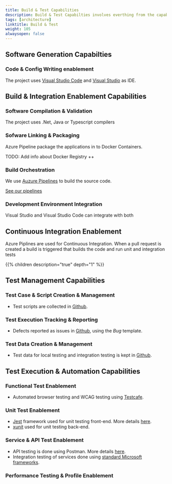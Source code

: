 ```yaml
---
title: Build & Test Capabilities
description: Build & Test Capabilties involves everthing from the capability to write code to the different types of testing
tags: [architecture]
linktitle: Build & Test
weight: 105
alwaysopen: false
---
```


## Software Generation Capabilties

### Code & Config Writing enablement
The project uses [Visual Studio Code](https://code.visualstudio.com/) and [Visual Studio](https://visualstudio.microsoft.com/) as IDE.

## Build & Integration Enablement Capabilities

### Software Compilation & Validation
The project uses .Net, Java or Typescript compilers

### Sofware Linking & Packaging
Azure Pipeline package the applications in to Docker Containers. 

TODO: Add info about Docker Registry ++

### Build Orchestration
We use [Auzure Pipelines](https://azure.microsoft.com/en-us/services/devops/pipelines/) to build the source code.

[See our pipelines](https://dev.azure.com/brreg/altinn-studio/_build)

### Development Environment Integration
Visual Studio and Visual Studio Code can integrate with both 

## Continuous Integration Enablement
Azure Piplines are used for Continuous Integration. When a pull request is created a build is triggered that builds the code and run unit and integration tests

{{% children description="true" depth="1" %}}


## Test Management Capabilities

### Test Case & Script Creation & Management
- Test scripts are collected in [Github](https://github.com/Altinn/altinn-studio/tree/master/src/test).

### Test Execution Tracking & Reporting
- Defects reported as issues in [Github](https://github.com/Altinn/altinn-studio/issues), using the _Bug_ template.

### Test Data Creation & Management
- Test data for local testing and integration testing is kept in [Github](https://github.com/Altinn/altinn-studio).

## Test Execution & Automation Capabilities

### Functional Test Enablement
- Automated browser testing and WCAG testing using [Testcafe](https://devexpress.github.io/testcafe/).

### Unit Test Enablement
- [Jest](https://jestjs.io/) framework used for unit testing front-end. More details [here](../../../../development/handbook/test/unit-testing/).
- [xunit](https://xunit.net/) used for unit testing back-end.

### Service & API Test Enablement

- API testing is done using Postman. More details [here](../../../../development/handbook/test/postman/).
- Integration testing of services done using [standard Microsoft frameworks](https://docs.microsoft.com/en-us/aspnet/core/test/integration-tests?view=aspnetcore-3.1).

### Performance Testing & Profile Enablement
